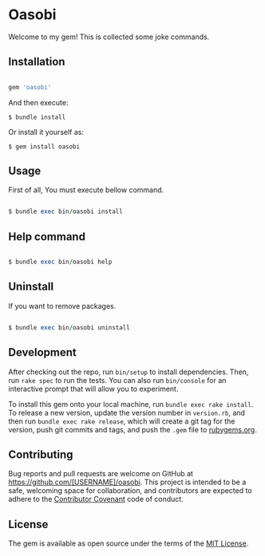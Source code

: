 # Oasobi

Welcome to my gem! This is collected some joke commands.

## Installation

```ruby

gem 'oasobi'

```

And then execute:

    $ bundle install

Or install it yourself as:

    $ gem install oasobi

## Usage

First of all, You must execute bellow command.

```ruby

$ bundle exec bin/oasobi install

```

## Help command

```ruby

$ bundle exec bin/oasobi help

``` 

## Uninstall

If you want to remove packages.

```ruby

$ bundle exec bin/oasobi uninstall

```

## Development

After checking out the repo, run `bin/setup` to install dependencies. Then, run `rake spec` to run the tests. You can also run `bin/console` for an interactive prompt that will allow you to experiment.

To install this gem onto your local machine, run `bundle exec rake install`. To release a new version, update the version number in `version.rb`, and then run `bundle exec rake release`, which will create a git tag for the version, push git commits and tags, and push the `.gem` file to [rubygems.org](https://rubygems.org).

## Contributing

Bug reports and pull requests are welcome on GitHub at https://github.com/[USERNAME]/oasobi. This project is intended to be a safe, welcoming space for collaboration, and contributors are expected to adhere to the [Contributor Covenant](http://contributor-covenant.org) code of conduct.


## License

The gem is available as open source under the terms of the [MIT License](http://opensource.org/licenses/MIT).

